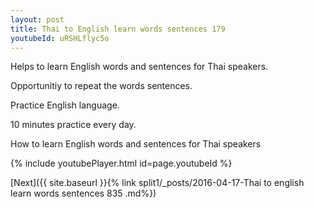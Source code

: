 ```yaml
---
layout: post
title: Thai to English learn words sentences 179 
youtubeId: uRSHLflyc5o
---
```

 
 
Helps to learn English words and sentences for Thai speakers.

Opportunitiy to repeat the words sentences. 

Practice English language. 
 
10 minutes practice every day. 
 
How to learn English words and sentences for Thai speakers 
 
{% include youtubePlayer.html id=page.youtubeId %}
 
 
[Next]({{ site.baseurl }}{% link  split1/_posts/2016-04-17-Thai to english learn words sentences 835 .md%})
 
